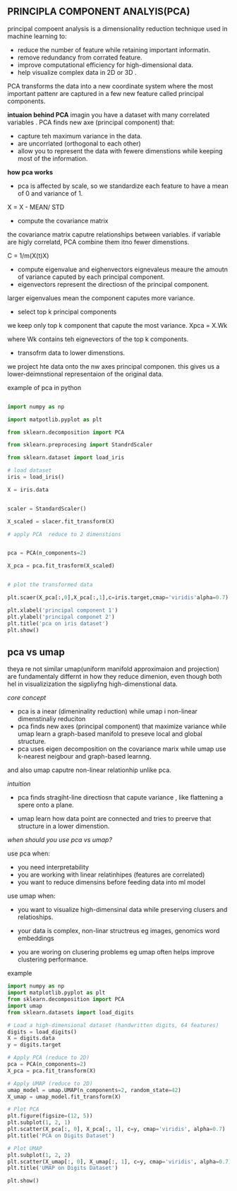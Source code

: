 ## PRINCIPLA COMPONENT ANALYIS(PCA)

principal compoent analysis is a dimensionality reduction technique used in machine learning to: 

- reduce the number of feature while retaining important informatin. 
- remove redundancy from corrated feature. 
- improve computational efficiency for high-dimensional data. 
- help visualize complex data in 2D or 3D . 

PCA transforms the data into a new coordinate system where the most important pattenr are captured in a few new feature called principal components. 

**intuaion behind PCA**
imagin you have a dataset with many correlated variables . PCA finds new axe (principal component) that: 

- capture teh maximum variance in the data. 
- are uncorrlated (orthogonal to each other)
- allow you to represent the data with fewere dimenstions while keeping most of the information. 


**how pca works**

- pca is affected by scale, so we standardize each feature to have a mean of 0 and variance of 1. 

X = X - MEAN/ STD 

- compute the covariance matrix 

the covariance matrix caputre relationships between variables. if variable are higly correlatd, PCA combine them itno fewer dimenstions. 

C = 1/m(X(t)X)


- compute eigenvalue and eighenvectors
eignevaleus meaure the amoutn of variance caputed by each principal component. 
- eigenvectors represent the directiosn of the principal component. 

larger eigenvalues mean the component caputes more variance.


- select top k principal components

we keep only top k component that capute the most variance. 
Xpca = X.Wk 

where Wk contains teh eignevectors of the top k components. 


- transofrm data to lower dimenstions. 


we project hte data onto the nw axes principal componen. this gives us a lower-deimnstional representaion of the original data. 

example of pca in python 

```py 

import numpy as np 

import matpotlib.pyplot as plt 

from sklearn.decomposition import PCA

from sklearn.preprocesing import StandrdScaler

from sklearn.dataset import load_iris 

# load dataset 
iris = load_iris()

X = iris.data


scaler = StandardScaler() 

X_scaled = slacer.fit_transform(X)

# apply PCA  reduce to 2 dimenstions 


pca = PCA(n_components=2)

X_pca = pca.fit_trasform(X_scaled)


# plot the transformed data 

plt.scaer(X_pca[:,0],X_pca[:,1],c=iris.target,cmap='viridis'alpha=0.7)

plt.xlabel('principal component 1')
plt.ylabel('principal componet 2')
plt.title('pca on iris dataset')
plt.show() 

```



## pca vs umap 

theya re not similar umap(uniform manifold approximaion and projection) are fundamentaly differnt in how they reduce dimenion, even though both hel in visualizization the sigpliyfng high-dimenstional data. 

*core concept*
- pca is a inear (dimeninality reduction) while umap i non-linear dimenstinaliy reduciton 
- pca finds new axes (principal component) that maximize variance while umap learn a graph-based manifold to preseve local and global structure. 
- pca uses eigen decomposition on the covariance marix while umap use k-nearest neigbour and graph-based learnng. 

and also umap caputre non-linear relationhip unlike pca. 

*intuition*

- pca finds stragiht-line directiosn that capute variance , like flattening a spere onto a plane. 

- umap learn how data point are connected and tries to preerve that structure in a lower dimenstion. 



*when should you use pca vs umap?*

use pca when: 
- you need interpretability 
- you are working with linear relatinhipes (features are correlated)
- you want to reduce dimensins before feeding data into ml model 

use umap when: 

- you want to visualize high-dimensinal data while preserving clusers and relatioships. 

- your data is complex, non-linar structreus eg images, genomics word embeddings

- you are woring on clusering problems eg umap often helps improve clustering performance. 

example 

```py
import numpy as np
import matplotlib.pyplot as plt
from sklearn.decomposition import PCA
import umap
from sklearn.datasets import load_digits

# Load a high-dimensional dataset (handwritten digits, 64 features)
digits = load_digits()
X = digits.data
y = digits.target

# Apply PCA (reduce to 2D)
pca = PCA(n_components=2)
X_pca = pca.fit_transform(X)

# Apply UMAP (reduce to 2D)
umap_model = umap.UMAP(n_components=2, random_state=42)
X_umap = umap_model.fit_transform(X)

# Plot PCA
plt.figure(figsize=(12, 5))
plt.subplot(1, 2, 1)
plt.scatter(X_pca[:, 0], X_pca[:, 1], c=y, cmap='viridis', alpha=0.7)
plt.title('PCA on Digits Dataset')

# Plot UMAP
plt.subplot(1, 2, 2)
plt.scatter(X_umap[:, 0], X_umap[:, 1], c=y, cmap='viridis', alpha=0.7)
plt.title('UMAP on Digits Dataset')

plt.show()
```
